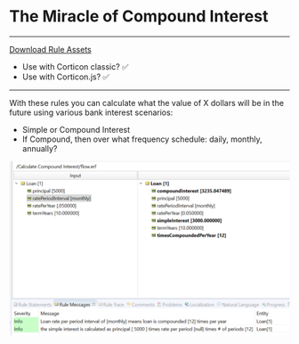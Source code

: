 


# The Miracle of Compound Interest


---

[Download Rule Assets](https://minhaskamal.github.io/DownGit/#/home?url=https://github.com/corticon/templates/blob/main/classic-templates/Calculate-Compound-Interest/Calculate%20Compound%20Interest.zip)
* Use with Corticon classic? ✅
* Use with Corticon.js? ✅
---

With these rules you can calculate what the value of X dollars will be in the future using various bank interest scenarios:
- Simple or Compound Interest
- If Compound, then over what frequency schedule: daily, monthly, annually?

![Alt text](images/compound_interest_test.png)